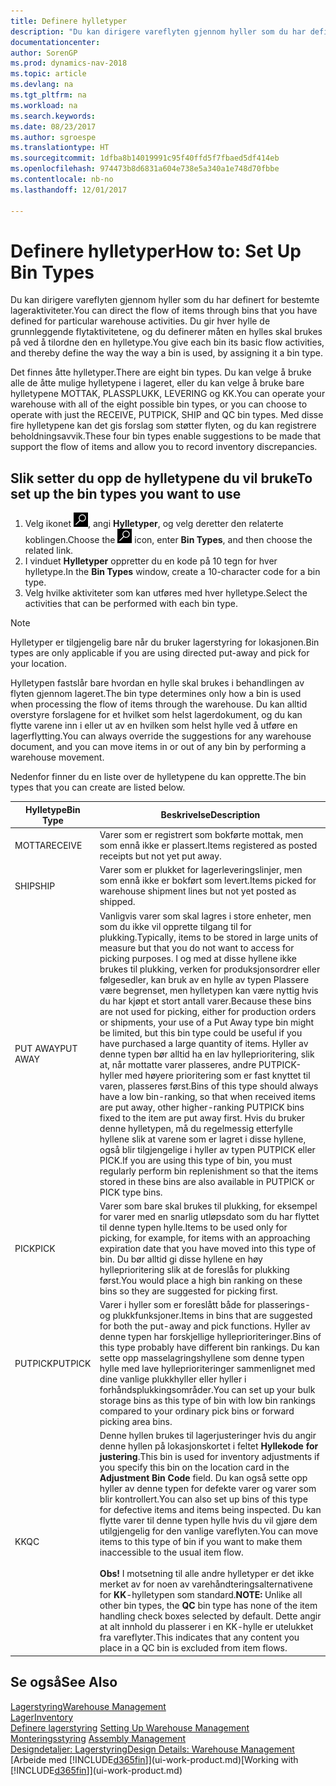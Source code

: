 ```yaml
---
title: Definere hylletyper
description: "Du kan dirigere vareflyten gjennom hyller som du har definert for bestemte lageraktiviteter. Du gir hver hylle de grunnleggende flytaktivitetene, og du definerer måten en hylles skal brukes på ved å tilordne den en hylletype."
documentationcenter: 
author: SorenGP
ms.prod: dynamics-nav-2018
ms.topic: article
ms.devlang: na
ms.tgt_pltfrm: na
ms.workload: na
ms.search.keywords: 
ms.date: 08/23/2017
ms.author: sgroespe
ms.translationtype: HT
ms.sourcegitcommit: 1dfba8b14019991c95f40ffd5f7fbaed5df414eb
ms.openlocfilehash: 974473b8d6831a604e738e5a340a1e748d70fbbe
ms.contentlocale: nb-no
ms.lasthandoff: 12/01/2017

---
```

# <a name="how-to-set-up-bin-types"></a><span data-ttu-id="cfb23-104">Definere hylletyper</span><span class="sxs-lookup"><span data-stu-id="cfb23-104">How to: Set Up Bin Types</span></span>
<span data-ttu-id="cfb23-105">Du kan dirigere vareflyten gjennom hyller som du har definert for bestemte lageraktiviteter.</span><span class="sxs-lookup"><span data-stu-id="cfb23-105">You can direct the flow of items through bins that you have defined for particular warehouse activities.</span></span> <span data-ttu-id="cfb23-106">Du gir hver hylle de grunnleggende flytaktivitetene, og du definerer måten en hylles skal brukes på ved å tilordne den en hylletype.</span><span class="sxs-lookup"><span data-stu-id="cfb23-106">You give each bin its basic flow activities, and thereby define the way the way a bin is used, by assigning it a bin type.</span></span>  

<span data-ttu-id="cfb23-107">Det finnes åtte hylletyper.</span><span class="sxs-lookup"><span data-stu-id="cfb23-107">There are eight bin types.</span></span> <span data-ttu-id="cfb23-108">Du kan velge å bruke alle de åtte mulige hylletypene i lageret, eller du kan velge å bruke bare hylletypene MOTTAK, PLASSPLUKK, LEVERING og KK.</span><span class="sxs-lookup"><span data-stu-id="cfb23-108">You can operate your warehouse with all of the eight possible bin types, or you can choose to operate with just the RECEIVE, PUTPICK, SHIP and QC bin types.</span></span> <span data-ttu-id="cfb23-109">Med disse fire hylletypene kan det gis forslag som støtter flyten, og du kan registrere beholdningsavvik.</span><span class="sxs-lookup"><span data-stu-id="cfb23-109">These four bin types enable suggestions to be made that support the flow of items and allow you to record inventory discrepancies.</span></span>  

## <a name="to-set-up-the-bin-types-you-want-to-use"></a><span data-ttu-id="cfb23-110">Slik setter du opp de hylletypene du vil bruke</span><span class="sxs-lookup"><span data-stu-id="cfb23-110">To set up the bin types you want to use</span></span>  
1.  <span data-ttu-id="cfb23-111">Velg ikonet ![Søk etter side eller rapport](media/ui-search/search_small.png "Søk etter side eller rapport"), angi **Hylletyper**, og velg deretter den relaterte koblingen.</span><span class="sxs-lookup"><span data-stu-id="cfb23-111">Choose the ![Search for Page or Report](media/ui-search/search_small.png "Search for Page or Report icon") icon, enter **Bin Types**, and then choose the related link.</span></span>  
2.  <span data-ttu-id="cfb23-112">I vinduet **Hylletyper** oppretter du en kode på 10 tegn for hver hylletype.</span><span class="sxs-lookup"><span data-stu-id="cfb23-112">In the **Bin Types** window, create a 10-character code for a bin type.</span></span>  
3.  <span data-ttu-id="cfb23-113">Velg hvilke aktiviteter som kan utføres med hver hylletype.</span><span class="sxs-lookup"><span data-stu-id="cfb23-113">Select the activities that can be performed with each bin type.</span></span>  

> [!NOTE]  
>  <span data-ttu-id="cfb23-114">Hylletyper er tilgjengelig bare når du bruker lagerstyring for lokasjonen.</span><span class="sxs-lookup"><span data-stu-id="cfb23-114">Bin types are only applicable if you are using directed put-away and pick for your location.</span></span>  

<span data-ttu-id="cfb23-115">Hylletypen fastslår bare hvordan en hylle skal brukes i behandlingen av flyten gjennom lageret.</span><span class="sxs-lookup"><span data-stu-id="cfb23-115">The bin type determines only how a bin is used when processing the flow of items through the warehouse.</span></span> <span data-ttu-id="cfb23-116">Du kan alltid overstyre forslagene for et hvilket som helst lagerdokument, og du kan flytte varene inn i eller ut av en hvilken som helst hylle ved å utføre en lagerflytting.</span><span class="sxs-lookup"><span data-stu-id="cfb23-116">You can always override the suggestions for any warehouse document, and you can move items in or out of any bin by performing a warehouse movement.</span></span>  

<span data-ttu-id="cfb23-117">Nedenfor finner du en liste over de hylletypene du kan opprette.</span><span class="sxs-lookup"><span data-stu-id="cfb23-117">The bin types that you can create are listed below.</span></span>  

|<span data-ttu-id="cfb23-118">Hylletype</span><span class="sxs-lookup"><span data-stu-id="cfb23-118">Bin Type</span></span>|<span data-ttu-id="cfb23-119">Beskrivelse</span><span class="sxs-lookup"><span data-stu-id="cfb23-119">Description</span></span>|  
|------------------|---------------------------------------|  
|<span data-ttu-id="cfb23-120">MOTTA</span><span class="sxs-lookup"><span data-stu-id="cfb23-120">RECEIVE</span></span>|<span data-ttu-id="cfb23-121">Varer som er registrert som bokførte mottak, men som ennå ikke er plassert.</span><span class="sxs-lookup"><span data-stu-id="cfb23-121">Items registered as posted receipts but not yet put away.</span></span>|  
|<span data-ttu-id="cfb23-122">SHIP</span><span class="sxs-lookup"><span data-stu-id="cfb23-122">SHIP</span></span>|<span data-ttu-id="cfb23-123">Varer som er plukket for lagerleveringslinjer, men som ennå ikke er bokført som levert.</span><span class="sxs-lookup"><span data-stu-id="cfb23-123">Items picked for warehouse shipment lines but not yet posted as shipped.</span></span>|  
|<span data-ttu-id="cfb23-124">PUT AWAY</span><span class="sxs-lookup"><span data-stu-id="cfb23-124">PUT AWAY</span></span>|<span data-ttu-id="cfb23-125">Vanligvis varer som skal lagres i store enheter, men som du ikke vil opprette tilgang til for plukking.</span><span class="sxs-lookup"><span data-stu-id="cfb23-125">Typically, items to be stored in large units of measure but that you do not want to access for picking purposes.</span></span> <span data-ttu-id="cfb23-126">I og med at disse hyllene ikke brukes til plukking, verken for produksjonsordrer eller følgesedler, kan bruk av en hylle av typen Plassere være begrenset, men hylletypen kan være nyttig hvis du har kjøpt et stort antall varer.</span><span class="sxs-lookup"><span data-stu-id="cfb23-126">Because these bins are not used for picking, either for production orders or shipments, your use of a Put Away type bin might be limited, but this bin type could be useful if you have purchased a large quantity of items.</span></span> <span data-ttu-id="cfb23-127">Hyller av denne typen bør alltid ha en lav hylleprioritering, slik at, når mottatte varer plasseres, andre PUTPICK-hyller med høyere prioritering som er fast knyttet til varen, plasseres først.</span><span class="sxs-lookup"><span data-stu-id="cfb23-127">Bins of this type should always have a low bin-ranking, so that when received items are put away, other higher-ranking PUTPICK bins fixed to the item are put away first.</span></span> <span data-ttu-id="cfb23-128">Hvis du bruker denne hylletypen, må du regelmessig etterfylle hyllene slik at varene som er lagret i disse hyllene, også blir tilgjengelige i hyller av typen PUTPICK eller PICK.</span><span class="sxs-lookup"><span data-stu-id="cfb23-128">If you are using this type of bin, you must regularly perform bin replenishment so that the items stored in these bins are also available in PUTPICK or PICK type bins.</span></span>|  
|<span data-ttu-id="cfb23-129">PICK</span><span class="sxs-lookup"><span data-stu-id="cfb23-129">PICK</span></span>|<span data-ttu-id="cfb23-130">Varer som bare skal brukes til plukking, for eksempel for varer med en snarlig utløpsdato som du har flyttet til denne typen hylle.</span><span class="sxs-lookup"><span data-stu-id="cfb23-130">Items to be used only for picking, for example, for items with an approaching expiration date that you have moved into this type of bin.</span></span> <span data-ttu-id="cfb23-131">Du bør alltid gi disse hyllene en høy hylleprioritering slik at de foreslås for plukking først.</span><span class="sxs-lookup"><span data-stu-id="cfb23-131">You would place a high bin ranking on these bins so they are suggested for picking first.</span></span>|  
|<span data-ttu-id="cfb23-132">PUTPICK</span><span class="sxs-lookup"><span data-stu-id="cfb23-132">PUTPICK</span></span>|<span data-ttu-id="cfb23-133">Varer i hyller som er foreslått både for plasserings- og plukkfunksjoner.</span><span class="sxs-lookup"><span data-stu-id="cfb23-133">Items in bins that are suggested for both the put-away and pick functions.</span></span> <span data-ttu-id="cfb23-134">Hyller av denne typen har forskjellige hylleprioriteringer.</span><span class="sxs-lookup"><span data-stu-id="cfb23-134">Bins of this type probably have different bin rankings.</span></span> <span data-ttu-id="cfb23-135">Du kan sette opp masselagringshyllene som denne typen hylle med lave hylleprioriteringer sammenlignet med dine vanlige plukkhyller eller hyller i forhåndsplukkingsområder.</span><span class="sxs-lookup"><span data-stu-id="cfb23-135">You can set up your bulk storage bins as this type of bin with low bin rankings compared to your ordinary pick bins or forward picking area bins.</span></span>|  
|<span data-ttu-id="cfb23-136">KK</span><span class="sxs-lookup"><span data-stu-id="cfb23-136">QC</span></span>|<span data-ttu-id="cfb23-137">Denne hyllen brukes til lagerjusteringer hvis du angir denne hyllen på lokasjonskortet i feltet **Hyllekode for justering**.</span><span class="sxs-lookup"><span data-stu-id="cfb23-137">This bin is used for inventory adjustments if you specify this bin on the location card in the **Adjustment Bin Code** field.</span></span> <span data-ttu-id="cfb23-138">Du kan også sette opp hyller av denne typen for defekte varer og varer som blir kontrollert.</span><span class="sxs-lookup"><span data-stu-id="cfb23-138">You can also set up bins of this type for defective items and items being inspected.</span></span> <span data-ttu-id="cfb23-139">Du kan flytte varer til denne typen hylle hvis du vil gjøre dem utilgjengelig for den vanlige vareflyten.</span><span class="sxs-lookup"><span data-stu-id="cfb23-139">You can move items to this type of bin if you want to make them inaccessible to the usual item flow.</span></span><br /><br /> <span data-ttu-id="cfb23-140">**Obs!** I motsetning til alle andre hylletyper er det ikke merket av for noen av varehåndteringsalternativene for **KK**-hylletypen som standard.</span><span class="sxs-lookup"><span data-stu-id="cfb23-140">**NOTE:** Unlike all other bin types, the **QC** bin type has none of the item handling check boxes selected by default.</span></span> <span data-ttu-id="cfb23-141">Dette angir at alt innhold du plasserer i en KK-hylle er utelukket fra vareflyter.</span><span class="sxs-lookup"><span data-stu-id="cfb23-141">This indicates that any content you place in a QC bin is excluded from item flows.</span></span>|  

## <a name="see-also"></a><span data-ttu-id="cfb23-142">Se også</span><span class="sxs-lookup"><span data-stu-id="cfb23-142">See Also</span></span>
[<span data-ttu-id="cfb23-143">Lagerstyring</span><span class="sxs-lookup"><span data-stu-id="cfb23-143">Warehouse Management</span></span>](warehouse-manage-warehouse.md)  
[<span data-ttu-id="cfb23-144">Lager</span><span class="sxs-lookup"><span data-stu-id="cfb23-144">Inventory</span></span>](inventory-manage-inventory.md)  
<span data-ttu-id="cfb23-145">[Definere lagerstyring](warehouse-setup-warehouse.md)   </span><span class="sxs-lookup"><span data-stu-id="cfb23-145">[Setting Up Warehouse Management](warehouse-setup-warehouse.md)   </span></span>  
<span data-ttu-id="cfb23-146">[Monteringsstyring](assembly-assemble-items.md)  </span><span class="sxs-lookup"><span data-stu-id="cfb23-146">[Assembly Management](assembly-assemble-items.md)  </span></span>  
[<span data-ttu-id="cfb23-147">Designdetaljer: Lagerstyring</span><span class="sxs-lookup"><span data-stu-id="cfb23-147">Design Details: Warehouse Management</span></span>](design-details-warehouse-management.md)  
<span data-ttu-id="cfb23-148">[Arbeide med [!INCLUDE[d365fin](includes/d365fin_md.md)]](ui-work-product.md)</span><span class="sxs-lookup"><span data-stu-id="cfb23-148">[Working with [!INCLUDE[d365fin](includes/d365fin_md.md)]](ui-work-product.md)</span></span>


